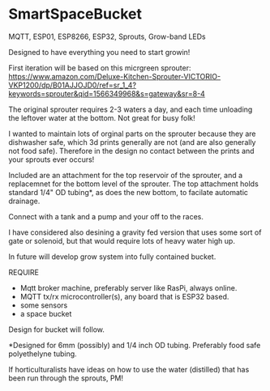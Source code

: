 # SmartSpaceBucket
MQTT, ESP01, ESP8266, ESP32, Sprouts, Grow-band LEDs

Designed to have everything you need to start growin!

First iteration will be based on this micrgreen sprouter:
https://www.amazon.com/Deluxe-Kitchen-Sprouter-VICTORIO-VKP1200/dp/B01AJJOJD0/ref=sr_1_4?keywords=sprouter&qid=1566349968&s=gateway&sr=8-4

The original sprouter requires 2-3 waters a day, and each time unloading the leftover water at the bottom. Not great for busy folk!

I wanted to maintain lots of orginal parts on the sprouter because they are dishwasher safe, which 3d prints generally are not (and are also generally not food safe). Therefore in the design no contact between the prints and your sprouts ever occurs!

Included are an attachment for the top reservoir of the sprouter, and a replacemnet for the bottom level of the sprouter. The top attachment holds standard 1/4" OD tubing*, as does the new bottom, to facilate automatic drainage. 

Connect with a tank and a pump and your off to the races. 

I have considered also desining a gravity fed version that uses some sort of gate or solenoid, but that would require lots of heavy water high up.


In future will develop grow system into fully contained bucket.

REQUIRE
- Mqtt broker machine, preferably server like RasPi, always online.
- MQTT tx/rx microcontroller(s), any board that is ESP32 based.
- some sensors
- a space bucket 

Design for bucket will follow.

*Designed for 6mm (possibly) and 1/4 inch OD tubing. Preferably food safe polyethelyne tubing.

If horticulturalists have ideas on how to use the water (distilled) that has been run through the sprouts, PM! 
